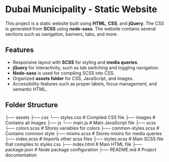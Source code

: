 # Dubai Municipality - Static Website

This project is a static website built using **HTML**, **CSS**, and **jQuery**. The CSS is generated from **SCSS** using **node-sass**. The website contains several sections such as navigation, banners, tabs, and more.

## Features

- Responsive layout with **SCSS** for styling and **media queries**.
- **jQuery** for interactivity, such as tab switching and toggling navigation.
- **Node-sass** is used for compiling SCSS into CSS.
- Organized **assets folder** for CSS, JavaScript, and images.
- Accessibility features such as proper labels, focus management, and semantic HTML.


## Folder Structure
├── assets
  ├── css
        └── styles.css # Compiled CSS file 
  ├── images # Contains all images
  ├── js
      └── main.js # Main JavaScript file
  ├── scss
    ├── colors.scss # Stores variables for colors
    ├── common-styles.scss # Contains common style
    ├── mixins.scss # Stores mixins for media queries
    ├── index.scss # Imports other scss files 
├── styles.scss # Main SCSS file that compiles to styles.css 
├── index.html # Main HTML file 
├── package.json # Node package configuration
├── README.md # Project documentation
